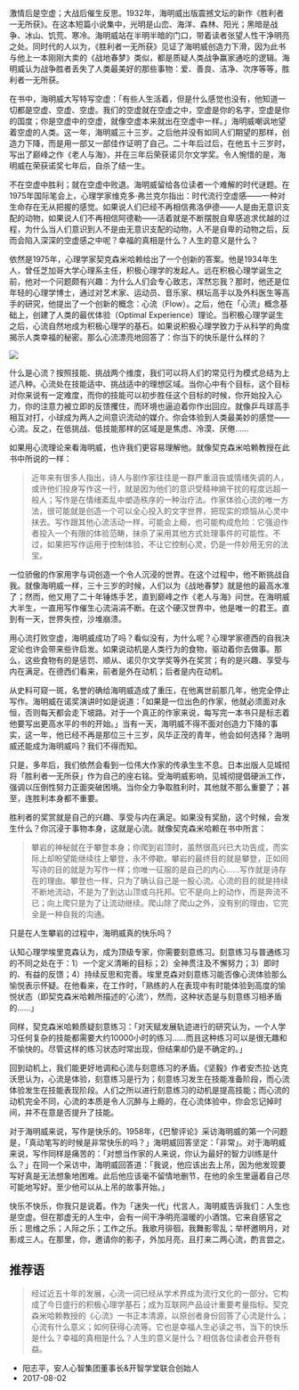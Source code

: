 激情后是空虚；大战后催生反思。1932年，海明威出版震撼文坛的新作《胜利者一无所获》。在这本短篇小说集中，光明是山峦、海洋、森林、阳光；黑暗是战争、冰山、饥荒、寒冷。海明威站在半明半暗的门口，带着读者张望人性干净明亮之处。同时代的人以为，《胜利者一无所获》见证了海明威创造力下滑，因为此书与他上一本刚刚大卖的《战地春梦》类似，都是质疑人类战争赢家通吃的逻辑。海明威认为战争胜者丢失了人类最美好的那些事物：爱、善良、洁净、次序等等，胜利者一无所获。

在书中，海明威大写特写空虚：「有些人生活着，但是什么感觉也没有，他知道一切都是空虚、空虚、空虚。我们的空虚就在空虚之中，空虚是你的名字，空虚是你的国度；你是空虚中的空虚，就像空虚本来就出在空虚中一样。」海明威嘲讽地望着空虚的人类。这一年，海明威三十三岁。之后他并没有如同人们期望的那样，创造力下降，而是用一部又一部佳作证明了自己。二十年后过后，在他五十三岁时，写出了巅峰之作《老人与海》，并在三年后荣获诺贝尔文学奖。令人惋惜的是，海明威在荣获诺奖七年后，自杀了结一生。

不在空虚中胜利；就在空虚中败退。海明威留给各位读者一个难解的时代谜题。在1975年国际笔会上，心理学家维克多·弗兰克尔指出：时代流行空虚感——一种对生命存在无从把握的感觉。如果说人们已经不再相信弗洛伊德——人是由无意识支配的动物，如果说人们不再相信阿德勒——活着就是不断摆脱自卑感追求优越的过程，为什么当人们意识到人不是由无意识支配的动物，人不是自卑的动物之后，反而会陷入深深的空虚感之中呢？幸福的真相是什么？人生的意义是什么？


依然是1975年，心理学家契克森米哈赖给出了一个创新的答案。他是1934年生人，曾任芝加哥大学心理系主任，积极心理学的发起人。远在积极心理学诞生之前，他对一个问题颇有兴趣：为什么人们会专心致志，浑然忘我？那时，他还是位年轻的心理学博士，通过对艺术家、运动员、音乐家、棋坛高手以及外科医生等高手的研究，他提出了一个创新的概念：心流（Flow）。之后，他在「心流」概念基础上，创建了人类的最优体验（Optimal Experience）理论。当积极心理学诞生之后，心流自然地成为积极心理学的基石。如果说积极心理学致力于从科学的角度揭示人类幸福的秘密。那么心流漂亮地回答了：你当下的快乐是什么样的？

![](http://cardstatic.openmindclub.com/2018-06-16-155613.jpg)

什么是心流？按照技能、挑战两个维度，我们可以将人们的常见行为模式总结为上述八种。心流处在技能适中、挑战适中的理想区域。当你心中有个目标，这个目标对你来说有一定难度，而你的技能可以初步胜任这个目标的时候，你开始投入心力，你的注意力被立即的反馈攫住，而环境也逼迫着你作出回应。就像乒乓球高手相互对打，小球成为两人之间意识流动的媒介。你会体验到人类最美妙的感觉——心流。反之，在低挑战、低技能那样的区域是是焦虑、冷漠、厌倦……

如果用心流理论来看海明威，也许我们更容易理解他。就像契克森米哈赖教授在此书中所说的一样：

>近年来有很多人指出，诗人与剧作家往往是一群严重沮丧或情绪失调的人，或许他们投身写作这一行，就是因为他们的意识受精神熵干扰的程度远超一般人；写作是在情绪紊乱中塑造秩序的一种治疗法。作家体验心流的唯一方法，很可能就是创造一个可以全心投入的文字世界，把现实的烦恼从心灵中抹去。写作跟其他心流活动一样，可能会上瘾，也可能构成危险：它强迫作者投入一个有限的体验范畴，抹杀了采用其他方式处理事件的可能性。不过，如果把写作运用于控制体验，不让它控制心灵，仍是一件妙用无穷的法宝。

一位骄傲的作家用字与词创造一个令人沉浸的世界。在这个过程中，他不断挑战自我。就像海明威一样，三十三岁的时候，人们以为《战地春梦》就是他的最高水准了；然而，他又用了二十年锤炼手艺，直到巅峰之作《老人与海》问世。在海明威大半生，一直用写作催生心流涓涓不断。在这个硬汉世界中，他是唯一的君王。直到有一天，世界失控，沙堆崩溃。 

用心流打败空虚，海明威成功了吗？看似没有，为什么呢？心理学家德西的自我决定论也许会带来些许启发。如果说动机是人类行为的食物，驱动着你去做事。那么，这些食物有的是惩罚、顺从、诺贝尔文学奖等外在奖赏；有的是兴趣、享受与内在满足。在德西们看来，前者是外在动机；后者是内在动机。

从史料可窥一斑，名誉的确给海明威造成了重压，在他离世前那几年，他完全停止写作。海明威在诺奖演讲时如是说道：「如果是一位出色的作家，他就必须面对永恒，否则每天都会走下坡路。对于一个真正的作家来说，每写完一本书只是标志着他要写出更高水平的书的开始。」当有一天，海明威不得不面对创造力下降的事实，这一年，他已经不再是那位三十三岁，风华正茂的青年，他会如何选择？海明威还能成为海明威吗？我们不得而知。

只是，多年后，我们依然会看到一位伟大作家的传承生生不息。日本出版人见城彻将「胜利者一无所获」作为自己的座右铭。受海明威影响，见城彻提倡硬派工作，强调以压倒性努力正面突破困境。当你全力争取胜利时，其他就不那么重要了；甚至，连胜利本身都不重要。

胜利者的奖赏就是自己的兴趣、享受与内在满足。如果没有奖励，这个时候，会发生什么？你沉浸于事物本身，这就是心流。就像契克森米哈赖在书中所言：

>攀岩的神秘就在于攀登本身；你爬到岩顶时，虽然很高兴已大功告成，而实际上却盼望能继续往上攀登，永不停歇。攀岩的最终目的就是攀登，正如同写诗的目的就是为写作一样；你唯一征服的是自己的内心......写作就是诗存在的理由。攀登也一样，只为了确认自己是一股心流。心流的目的就是持续不断地流动，不是为了到达山顶或乌托邦。它不是向上的动作，而是奔流不已；向上爬只是为了让流动继续。爬山除了爬山之外，没有别的理由，它完全是一种自我的沟通。


只是在人生攀岩的过程中，海明威真的快乐吗？

认知心理学埃里克森认为，成为顶级专家，你需要刻意练习。刻意练习与普通练习的不同之处在于：1）一个定义清晰的目标；2）全神贯注及不懈努力；3）即时的、有益的反馈；4）持续反思和完善。埃里克森对刻意练习能否像心流体验那么愉悦表示怀疑。在他看来，在工作时，「熟练的人在表现中有时能体验到高度的愉悦状态（即契克森米哈赖所描述的‘心流’），然而，这种状态是与刻意练习相矛盾的……」

同样，契克森米哈赖质疑刻意练习：「对天赋发展轨迹进行的研究认为，一个人学习任何复杂的技能都需要大约10000小时的练习……而且这种练习可以是很无趣和不愉快的。尽管这样的练习状态时常出现，但结果却仍是不确定的。」

回到动机上，我们能更好地调和心流与刻意练习的矛盾。《坚毅》作者安杰拉·达克沃思认为，心流是体验，刻意练习是行为；刻意练习发生在技能准备阶段，而心流体验发生在技能表现阶段。人们之所以进行刻意练习的动机是提高技能；而心流的动机完全不同，心流的本质是令人沉醉与上瘾的，在心流体验中，你会忘记掉时间，并不在意是否提升了技能。

对于海明威来说，写作是快乐的。1958年，《巴黎评论》采访海明威的第一个问题是，「真动笔写的时候是非常快乐的吗？」海明威回答坚定：「非常」。对于海明威来说，写作同样是痛苦的：「对想当作家的人来说，你认为最好的智力训练是什么？」在同一个采访中，海明威回答道：「我说，他应该出去上吊，因为他发现要写好真是无法想象地困难。此后他应该毫不留情地删节，在他的余生里逼着自己尽可能地写好。至少他可以从上吊的故事开始。」

快乐不快乐，你我只是说着。作为「迷失一代」代言人，海明威告诉我们：人生也是空虚。但在那虚无的人生中，会有一间干净明亮温暖的小酒馆。它来自感官之乐；思维之乐；人际之乐；工作之乐。我歌月徘徊，我舞影零乱；举杯邀明月，对影成三人。在那里，你，邀请你的影子，外加月亮，且打来二两心流，酌言尝之。

## 推荐语

>经过近五十年的发展，心流一词已经从学术界成为流行文化的一部分。它构成了今日盛行的积极心理学基石；成为互联网产品设计重要考量指标。契克森米哈赖教授的《心流》一书正本清源，以原创者身份回答了心流是什么；心流有什么意义；如何获得心流等。它也是幸福人生必读之书，当下的快乐是什么？幸福的真相是什么？人生的意义是什么？相信各位读者会开卷有益。

* 阳志平，安人心智集团董事长&开智学堂联合创始人
* 2017-08-02 
